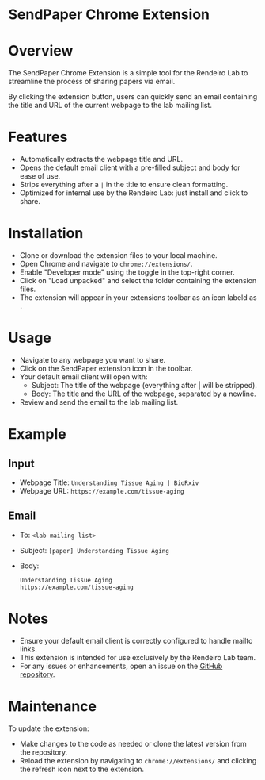 SendPaper Chrome Extension
==========================

# Overview

The SendPaper Chrome Extension is a simple tool for the Rendeiro Lab to streamline the process of sharing papers via email.

By clicking the extension button, users can quickly send an email containing the title and URL of the current webpage to the lab mailing list.

# Features

- Automatically extracts the webpage title and URL.
- Opens the default email client with a pre-filled subject and body for ease of use.
- Strips everything after a `|` in the title to ensure clean formatting.
- Optimized for internal use by the Rendeiro Lab: just install and click to share.

# Installation

- Clone or download the extension files to your local machine.
- Open Chrome and navigate to `chrome://extensions/`.
- Enable "Developer mode" using the toggle in the top-right corner.
- Click on "Load unpacked" and select the folder containing the extension files.
- The extension will appear in your extensions toolbar as an icon labeld as .

# Usage

- Navigate to any webpage you want to share.
- Click on the SendPaper extension icon in the toolbar.
- Your default email client will open with:
    - Subject: The title of the webpage (everything after | will be stripped).
    - Body: The title and the URL of the webpage, separated by a newline.
- Review and send the email to the lab mailing list.

# Example

## Input

- Webpage Title: `Understanding Tissue Aging | BioRxiv`
- Webpage URL: `https://example.com/tissue-aging`

## Email

- To: `<lab mailing list>`
- Subject: `[paper] Understanding Tissue Aging`
- Body:

  ```
  Understanding Tissue Aging
  https://example.com/tissue-aging
  ```

# Notes

- Ensure your default email client is correctly configured to handle mailto links.
- This extension is intended for use exclusively by the Rendeiro Lab team.
- For any issues or enhancements, open an issue on the [GitHub repository](https://github.com/rendeirolab/sendpaper-chrome-extension).

# Maintenance

To update the extension:
- Make changes to the code as needed or clone the latest version from the repository.
- Reload the extension by navigating to `chrome://extensions/` and clicking the refresh icon next to the extension.
